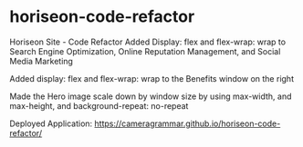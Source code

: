 # horiseon-code-refactor
Horiseon Site - Code Refactor
Added Display: flex and flex-wrap: wrap to Search Engine Optimization, Online Reputation Management, and Social Media Marketing

Added display: flex and flex-wrap: wrap to the Benefits window on the right

Made the Hero image scale down by window size by using max-width, and max-height, and background-repeat: no-repeat



Deployed Application: https://cameragrammar.github.io/horiseon-code-refactor/

